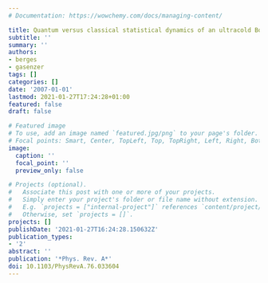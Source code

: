 ```yaml
---
# Documentation: https://wowchemy.com/docs/managing-content/

title: Quantum versus classical statistical dynamics of an ultracold Bose gas
subtitle: ''
summary: ''
authors:
- berges
- gasenzer
tags: []
categories: []
date: '2007-01-01'
lastmod: 2021-01-27T17:24:28+01:00
featured: false
draft: false

# Featured image
# To use, add an image named `featured.jpg/png` to your page's folder.
# Focal points: Smart, Center, TopLeft, Top, TopRight, Left, Right, BottomLeft, Bottom, BottomRight.
image:
  caption: ''
  focal_point: ''
  preview_only: false

# Projects (optional).
#   Associate this post with one or more of your projects.
#   Simply enter your project's folder or file name without extension.
#   E.g. `projects = ["internal-project"]` references `content/project/deep-learning/index.md`.
#   Otherwise, set `projects = []`.
projects: []
publishDate: '2021-01-27T16:24:28.150632Z'
publication_types:
- '2'
abstract: ''
publication: '*Phys. Rev. A*'
doi: 10.1103/PhysRevA.76.033604
---
```

